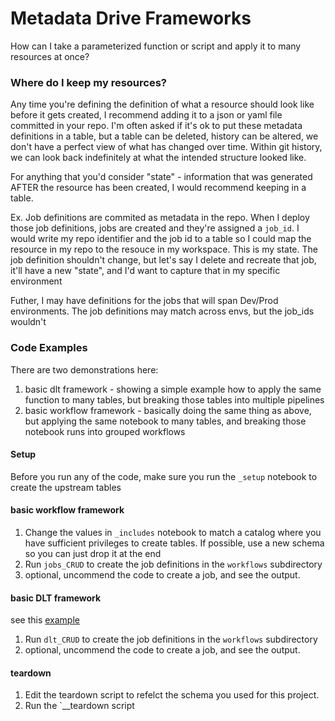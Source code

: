 # Metadata Drive Frameworks

How can I take a parameterized function or script and apply it to many resources at once?

### Where do I keep my resources?
Any time you're defining the definition of what a resource should look like before it gets created, I recommend adding it to a json or yaml file committed in your repo. I'm often asked if it's ok to put these metadata definitions in a table, but a table can be deleted, history can be altered, we don't have a perfect view of what has changed over time. Within git history, we can look back indefinitely at what the intended structure looked like.

For anything that you'd consider "state" - information that was generated AFTER the resource has been created, I would recommend keeping in a table.

Ex. Job definitions are commited as metadata in the repo. When I deploy those job definitions, jobs are created and they're assigned a `job_id`. I would write my repo identifier and the job id to a table so I could map the resource in my repo to the resouce in my workspace. This is my state. The job definition shouldn't change, but let's say I delete and recreate that job, it'll have a new "state", and I'd want to capture that in my specific environment

Futher, I may have definitions for the jobs that will span Dev/Prod environments. The job definitions may match across envs, but the job_ids wouldn't

### Code Examples
There are two demonstrations here:
1. basic dlt framework - showing a simple example how to apply the same function to many tables, but breaking those tables into multiple pipelines
2. basic workflow framework - basically doing the same thing as above, but applying the same notebook to many tables, and breaking those notebook runs into grouped workflows

#### Setup
Before you run any of the code, make sure you run the `_setup` notebook to create the upstream tables

#### basic workflow framework
1. Change the values in `_includes` notebook to match a catalog where you have sufficient privileges to create tables. If possible, use a new schema so you can just drop it at the end
2. Run `jobs_CRUD` to create the job definitions in the `workflows` subdirectory
3. optional, uncommend the code to create a job, and see the output.

#### basic DLT framework
see this [example](https://docs.databricks.com/en/delta-live-tables/create-multiple-tables.html)
1. Run `dlt_CRUD` to create the job definitions in the `workflows` subdirectory
2. optional, uncommend the code to create a job, and see the output.

#### teardown
1. Edit the teardown script to refelct the schema you used for this project.
1. Run the `__teardown script

